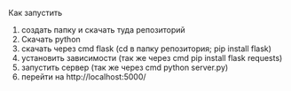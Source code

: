 Как запустить
1. создать папку и скачать туда репозиторий
2. Скачать python
3. скачать через cmd flask (cd в папку репозитория; pip install flask)
4. установить зависимости (так же через cmd pip install flask requests)
5. запустить сервер (так же через cmd python server.py)
6. перейти на http://localhost:5000/ 
